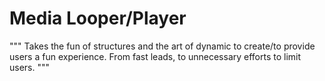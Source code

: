 # Media Looper/Player

"""
Takes the fun of structures and the art of dynamic to create/to provide users a fun experience. From fast leads, to unnecessary efforts to limit users.
"""
